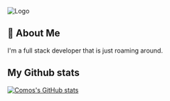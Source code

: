 
![Logo](https://media.discordapp.net/attachments/1009029334222245919/1025073000225194004/20220929_073855.png?width=772&height=434)


## 🚀 About Me
I'm a full stack developer that is just roaming around.


## My Github stats

[![Comos's GitHub stats](https://github-readme-stats.vercel.app/api?username=iscosmos&theme=github_dark )](https://github.com/iscosmos)
